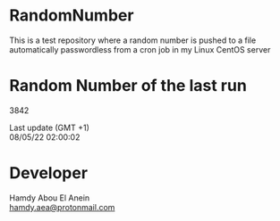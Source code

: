 # RandomNumber    
This is a test repository where a random number is pushed to a file automatically passwordless from a cron job in my Linux CentOS server    
# Random Number of the last run   
3842
      
Last update (GMT +1)    
08/05/22 02:00:02
# Developer    
Hamdy Abou El Anein   
hamdy.aea@protonmail.com
